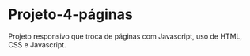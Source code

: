 # Projeto-4-páginas
Projeto responsivo que troca de páginas com Javascript, uso de HTML, CSS e Javascript.
